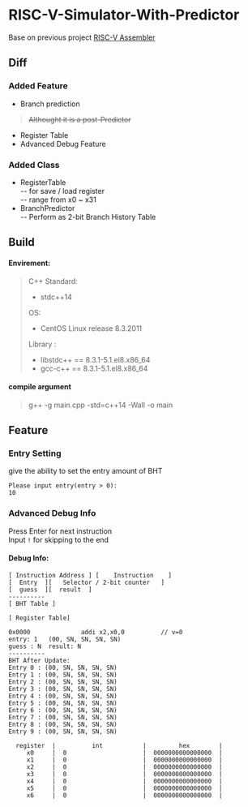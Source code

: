 # RISC-V-Simulator-With-Predictor

Base on previous project [RISC-V Assembler](https://github.com/Anderwei/RISC-V-Assembler)  

## Diff
### Added Feature
* Branch prediction  
> ~~Althought it is a post-Predictor~~  
* Register Table
* Advanced Debug Feature
### Added Class
* RegisterTable  
-- for save / load register  
-- range from x0 ~ x31
* BranchPredictor  
-- Perform as 2-bit Branch History Table  

## Build

#### Envirement:
> C++ Standard:
> * stdc++14
>
> OS:
> * CentOS Linux release 8.3.2011  
>
> Library : 
> * libstdc++ == 8.3.1-5.1.el8.x86_64  
> * gcc-c++ == 8.3.1-5.1.el8.x86_64  

#### compile argument
> g++ -g main.cpp -std=c++14 -Wall -o main

## Feature

### Entry Setting
give the ability to set the entry amount of BHT
```
Please input entry(entry > 0):
10
```

### Advanced Debug Info

Press Enter for next instruction  
Input `!` for skipping to the end  
  
#### Debug Info:
```
[ Instruction Address ] [    Instruction    ]  
[  Entry  ][   Selector / 2-bit counter   ]  
[  guess  ][  result  ]  
----------  
[ BHT Table ]
  
[ Register Table]
```
```
0x0000              addi x2,x0,0          // v=0
entry: 1   (00, SN, SN, SN, SN)
guess : N  result: N
----------
BHT After Update:
Entry 0 : (00, SN, SN, SN, SN)
Entry 1 : (00, SN, SN, SN, SN)
Entry 2 : (00, SN, SN, SN, SN)
Entry 3 : (00, SN, SN, SN, SN)
Entry 4 : (00, SN, SN, SN, SN)
Entry 5 : (00, SN, SN, SN, SN)
Entry 6 : (00, SN, SN, SN, SN)
Entry 7 : (00, SN, SN, SN, SN)
Entry 8 : (00, SN, SN, SN, SN)
Entry 9 : (00, SN, SN, SN, SN)

  register  |          int           |         hex        |
     x0     |  0                     |  0000000000000000  |
     x1     |  0                     |  0000000000000000  |
     x2     |  0                     |  0000000000000000  |
     x3     |  0                     |  0000000000000000  |
     x4     |  0                     |  0000000000000000  |
     x5     |  0                     |  0000000000000000  |
     x6     |  0                     |  0000000000000000  |
```

